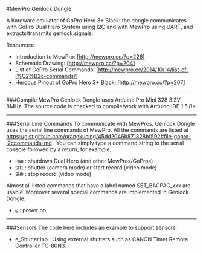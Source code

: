 #MewPro Genlock Dongle

A hardware emulator of GoPro Hero 3+ Black: the dongle communicates with GoPro Dual Hero System using I2C and with MewPro using UART, and extracts/transmits genlock signals. 

Resources:
* Introduction to MewPro: [http://mewpro.cc/?p=226]
* Schematic Drawing: [http://mewpro.cc/?p=204]
* List of GoPro Serial Commands: [http://mewpro.cc/2014/10/14/list-of-i%C2%B2c-commands/]
* Herobus Pinout of GoPro Hero 3+ Black: [http://mewpro.cc/?p=207]

------

###Compile
MewPro Genlock Dongle uses Arduino Pro Mini 328 3.3V 8MHz. The source code is checked to compile/work with Arduino IDE 1.5.8+

------

###Serial Line Commands
To communicate with MewPros, Genlock Dongle uses the serial line commands of MewPro. All the commands are listed at https://gist.github.com/orangkucing/45dd2046b871828bf592#file-gopro-i2ccommands-md . You can simply type a command string to the serial console followed by a return; for example,

+ `PW0` : shutdown Dual Hero (and other MewPros/GoPros)
+ `SH1` : shutter (camera mode) or start record (video mode)
+ `SH0` : stop record (video mode)

Almost all listed commands that have a label named SET_BACPAC_xxx are usable. Moreover several special commands are implemented in Genlock Dongle:

+ `@` : power on

------

###Sensors
The code here includes an example to support sensors:

+ e_Shutter.ino : Using external shutters such as CANON Timer Remote Controller TC-80N3.
